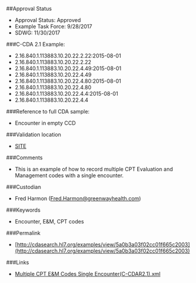 ##Approval Status 

* Approval Status: Approved
* Example Task Force: 9/28/2017
* SDWG: 11/30/2017

###C-CDA 2.1 Example:

* 2.16.840.1.113883.10.20.22.2.22:2015-08-01
* 2.16.840.1.113883.10.20.22.2.22
* 2.16.840.1.113883.10.20.22.4.49:2015-08-01
* 2.16.840.1.113883.10.20.22.4.49
* 2.16.840.1.113883.10.20.22.4.80:2015-08-01
* 2.16.840.1.113883.10.20.22.4.80
* 2.16.840.1.113883.10.20.22.4.4:2015-08-01
* 2.16.840.1.113883.10.20.22.4.4

###Reference to full CDA sample:

* Encounter in empty CCD


###Validation location

* [SITE](https://sitenv.org/sandbox-ccda/ccda-validator)


###Comments

* This is an example of how to record multiple CPT Evaluation and Management codes with a single encounter.

###Custodian

* Fred Harmon (Fred.Harmon@greenwayhealth.com)


###Keywords

* Encounter, E&M, CPT codes


###Permalink

* [http://cdasearch.hl7.org/examples/view/5a0b3a03f02cc01f665c2003](http://cdasearch.hl7.org/examples/view/5a0b3a03f02cc01f665c2003)

###Links

* [Multiple CPT E&M Codes Single Encounter(C-CDAR2.1).xml](https://github.com/HL7/C-CDA-Examples/tree/master/Encounters/Multiple%20CPT%20E%26M%20Codes/Multiple%20CPT%20E%26M%20Codes%20Single%20Encounter%28C-CDAR2.1%29.xml)
